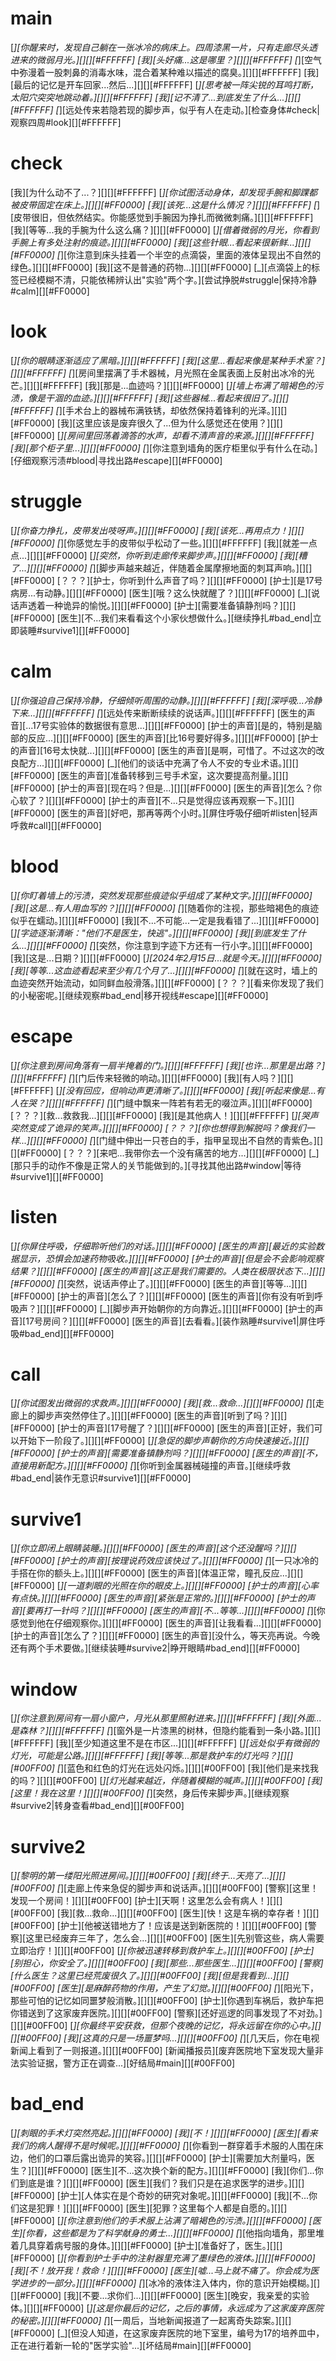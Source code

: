 # main
[_][你醒来时，发现自己躺在一张冰冷的病床上。四周漆黑一片，只有走廊尽头透进来的微弱月光。][][][#FFFFFF]
[我][头好痛...这是哪里？][][][#FFFFFF]
[_][空气中弥漫着一股刺鼻的消毒水味，混合着某种难以描述的腐臭。][][][#FFFFFF]
[我][最后的记忆是开车回家...然后...][][][#FFFFFF]
[_][思考被一阵尖锐的耳鸣打断，太阳穴突突地跳动着。][][][#FFFFFF]
[我][记不清了...到底发生了什么...][][][#FFFFFF]
[_][远处传来若隐若现的脚步声，似乎有人在走动。][检查身体#check|观察四周#look][][#FFFFFF]

# check
[我][为什么动不了...？][][][#FFFFFF]
[_][你试图活动身体，却发现手腕和脚踝都被皮带固定在床上。][][][#FF0000]
[我][该死...这是什么情况？][][][#FFFFFF]
[_][皮带很旧，但依然结实。你能感觉到手腕因为挣扎而微微刺痛。][][][#FFFFFF]
[我][等等...我的手腕为什么这么痛？][][][#FF0000]
[_][借着微弱的月光，你看到手腕上有多处注射的痕迹。][][][#FF0000]
[我][这些针眼...看起来很新鲜...][][][#FF0000]
[_][你注意到床头挂着一个半空的点滴袋，里面的液体呈现出不自然的绿色。][][][#FF0000]
[我][这不是普通的药物...][][][#FF0000]
[_][点滴袋上的标签已经模糊不清，只能依稀辨认出"实验"两个字。][尝试挣脱#struggle|保持冷静#calm][][#FF0000]

# look
[_][你的眼睛逐渐适应了黑暗。][][][#FFFFFF]
[我][这里...看起来像是某种手术室？][][][#FFFFFF]
[_][房间里摆满了手术器械，月光照在金属表面上反射出冰冷的光芒。][][][#FFFFFF]
[我][那是...血迹吗？][][][#FF0000]
[_][墙上布满了暗褐色的污渍，像是干涸的血迹。][][][#FFFFFF]
[我][这些器械...看起来很旧了。][][][#FFFFFF]
[_][手术台上的器械布满铁锈，却依然保持着锋利的光泽。][][][#FF0000]
[我][这里应该是废弃很久了...但为什么感觉还在使用？][][][#FF0000]
[_][房间里回荡着滴答的水声，却看不清声音的来源。][][][#FFFFFF]
[我][那个柜子里...][][][#FF0000]
[_][你注意到墙角的医疗柜里似乎有什么在动。][仔细观察污渍#blood|寻找出路#escape][][#FF0000]

# struggle
[_][你奋力挣扎，皮带发出吱呀声。][][][#FF0000]
[我][该死...再用点力！][][][#FF0000]
[_][你感觉左手的皮带似乎松动了一些。][][][#FFFFFF]
[我][就差一点点...][][][#FF0000]
[_][突然，你听到走廊传来脚步声。][][][#FF0000]
[我][糟了...][][][#FF0000]
[_][脚步声越来越近，伴随着金属摩擦地面的刺耳声响。][][][#FF0000]
[？？？][护士，你听到什么声音了吗？][][][#FF0000]
[护士][是17号病房...有动静。][][][#FF0000]
[医生][哦？这么快就醒了？][][][#FF0000]
[_][说话声透着一种诡异的愉悦。][][][#FF0000]
[护士][需要准备镇静剂吗？][][][#FF0000]
[医生][不...我们来看看这个小家伙想做什么。][继续挣扎#bad_end|立即装睡#survive1][][#FF0000]

# calm
[_][你强迫自己保持冷静，仔细倾听周围的动静。][][][#FFFFFF]
[我][深呼吸...冷静下来...][][][#FFFFFF]
[_][远处传来断断续续的说话声。][][][#FFFFFF]
[医生的声音][...17号实验体的数据很有意思...][][][#FF0000]
[护士的声音][是的，特别是脑部的反应...][][][#FF0000]
[医生的声音][比16号要好得多。][][][#FF0000]
[护士的声音][16号太快就...][][][#FF0000]
[医生的声音][是啊，可惜了。不过这次的改良配方...][][][#FF0000]
[_][他们的谈话中充满了令人不安的专业术语。][][][#FF0000]
[医生的声音][准备转移到三号手术室，这次要提高剂量。][][][#FF0000]
[护士的声音][现在吗？但是...][][][#FF0000]
[医生的声音][怎么？你心软了？][][][#FF0000]
[护士的声音][不...只是觉得应该再观察一下。][][][#FF0000]
[医生的声音][好吧，那再等两个小时。][屏住呼吸仔细听#listen|轻声呼救#call][][#FF0000]

# blood
[_][你盯着墙上的污渍，突然发现那些痕迹似乎组成了某种文字。][][][#FF0000]
[我][这是...有人用血写的？][][][#FF0000]
[_][随着你的注视，那些暗褐色的痕迹似乎在蠕动。][][][#FF0000]
[我][不...不可能...一定是我看错了...][][][#FF0000]
[_][字迹逐渐清晰："他们不是医生，快逃"。][][][#FF0000]
[我][到底发生了什么...][][][#FF0000]
[_][突然，你注意到字迹下方还有一行小字。][][][#FF0000]
[我][这是...日期？][][][#FF0000]
[_][2024年2月15日...就是今天。][][][#FF0000]
[我][等等...这血迹看起来至少有几个月了...][][][#FF0000]
[_][就在这时，墙上的血迹突然开始流动，如同鲜血般滑落。][][][#FF0000]
[？？？][看来你发现了我们的小秘密呢。][继续观察#bad_end|移开视线#escape][][#FF0000]

# escape
[_][你注意到房间角落有一扇半掩着的门。][][][#FFFFFF]
[我][也许...那里是出路？][][][#FFFFFF]
[_][门后传来轻微的响动。][][][#FF0000]
[我][有人吗？][][][#FFFFFF]
[_][没有回应，但响动声更清晰了。][][][#FF0000]
[我][听起来像是...有人在哭？][][][#FFFFFF]
[_][门缝中飘来一阵若有若无的啜泣声。][][][#FF0000]
[？？？][救...救救我...][][][#FF0000]
[我][是其他病人！][][][#FFFFFF]
[_][哭声突然变成了诡异的笑声。][][][#FF0000]
[？？？][你也想得到解脱吗？像我们一样...][][][#FF0000]
[_][门缝中伸出一只苍白的手，指甲呈现出不自然的青紫色。][][][#FF0000]
[？？？][来吧...我带你去一个没有痛苦的地方...][][][#FF0000]
[_][那只手的动作不像是正常人的关节能做到的。][寻找其他出路#window|等待#survive1][][#FF0000]

# listen
[_][你屏住呼吸，仔细聆听他们的对话。][][][#FF0000]
[医生的声音][最近的实验数据显示，恐惧会加速药物吸收。][][][#FF0000]
[护士的声音][但是会不会影响观察结果？][][][#FF0000]
[医生的声音][这正是我们需要的。人类在极限状态下...][][][#FF0000]
[_][突然，说话声停止了。][][][#FF0000]
[医生的声音][等等...][][][#FF0000]
[护士的声音][怎么了？][][][#FF0000]
[医生的声音][你有没有听到呼吸声？][][][#FF0000]
[_][脚步声开始朝你的方向靠近。][][][#FF0000]
[护士的声音][17号房间？][][][#FF0000]
[医生的声音][去看看。][装作熟睡#survive1|屏住呼吸#bad_end][][#FF0000]

# call
[_][你试图发出微弱的求救声。][][][#FF0000]
[我][救...救命...][][][#FF0000]
[_][走廊上的脚步声突然停住了。][][][#FF0000]
[医生的声音][听到了吗？][][][#FF0000]
[护士的声音][17号醒了？][][][#FF0000]
[医生的声音][正好，我们可以开始下一阶段了。][][][#FF0000]
[_][急促的脚步声朝你的方向快速接近。][][][#FF0000]
[护士的声音][需要准备镇静剂吗？][][][#FF0000]
[医生的声音][不，直接用新配方。][][][#FF0000]
[_][你听到金属器械碰撞的声音。][继续呼救#bad_end|装作无意识#survive1][][#FF0000]

# survive1
[_][你立即闭上眼睛装睡。][][][#FF0000]
[医生的声音][这个还没醒吗？][][][#FF0000]
[护士的声音][按理说药效应该快过了。][][][#FF0000]
[_][一只冰冷的手搭在你的额头上。][][][#FF0000]
[医生的声音][体温正常，瞳孔反应...][][][#FF0000]
[_][一道刺眼的光照在你的眼皮上。][][][#FF0000]
[护士的声音][心率有点快。][][][#FF0000]
[医生的声音][紧张是正常的。][][][#FF0000]
[护士的声音][要再打一针吗？][][][#FF0000]
[医生的声音][不...等等...][][][#FF0000]
[_][你感觉到他在仔细观察你。][][][#FF0000]
[医生的声音][让我看看...][][][#FF0000]
[护士的声音][怎么了？][][][#FF0000]
[医生的声音][没什么，等天亮再说。今晚还有两个手术要做。][继续装睡#survive2|睁开眼睛#bad_end][][#FF0000]

# window
[_][你注意到房间有一扇小窗户，月光从那里照射进来。][][][#FFFFFF]
[我][外面...是森林？][][][#FFFFFF]
[_][窗外是一片漆黑的树林，但隐约能看到一条小路。][][][#FFFFFF]
[我][至少知道这里不是在市区...][][][#FFFFFF]
[_][远处似乎有微弱的灯光，可能是公路。][][][#FFFFFF]
[我][等等...那是救护车的灯光吗？][][][#00FF00]
[_][蓝色和红色的灯光在远处闪烁。][][][#00FF00]
[我][他们是来找我的吗？][][][#00FF00]
[_][灯光越来越近，伴随着模糊的喊声。][][][#00FF00]
[我][这里！我在这里！][][][#00FF00]
[_][突然，身后传来脚步声。][继续观察#survive2|转身查看#bad_end][][#00FF00]

# survive2
[_][黎明的第一缕阳光照进房间。][][][#00FF00]
[我][终于...天亮了...][][][#00FF00]
[_][走廊上传来急促的脚步声和说话声。][][][#00FF00]
[警察][这里！发现一个房间！][][][#00FF00]
[护士][天啊！这里怎么会有病人！][][][#00FF00]
[我][救...救命...][][][#00FF00]
[医生][快！这是车祸的幸存者！][][][#00FF00]
[护士][他被送错地方了！应该是送到新医院的！][][][#00FF00]
[警察][这里已经废弃三年了，怎么会...][][][#00FF00]
[医生][先别管这些，病人需要立即治疗！][][][#00FF00]
[_][你被迅速转移到救护车上。][][][#00FF00]
[护士][别担心，你安全了。][][][#00FF00]
[我][那些...那些医生...][][][#00FF00]
[警察][什么医生？这里已经荒废很久了。][][][#00FF00]
[我][但是我看到...][][][#00FF00]
[医生][是麻醉药物的作用，产生了幻觉。][][][#00FF00]
[_][阳光下，那些可怕的记忆如同噩梦般消散。][][][#00FF00]
[护士][你遇到车祸后，救护车把你错送到了这家废弃医院。][][][#00FF00]
[警察][还好巡逻的同事发现了不对劲。][][][#00FF00]
[_][你最终平安获救，但那个夜晚的记忆，将永远留在你的心中。][][][#00FF00]
[我][这真的只是一场噩梦吗...][][][#00FF00]
[_][几天后，你在电视新闻上看到了一则报道。][][][#00FF00]
[新闻播报员][废弃医院地下室发现大量非法实验证据，警方正在调查...][好结局#main][][#00FF00]

# bad_end
[_][刺眼的手术灯突然亮起。][][][#FF0000]
[我][不！][][][#FF0000]
[医生][看来我们的病人醒得不是时候呢。][][][#FF0000]
[_][你看到一群穿着手术服的人围在床边，他们的口罩后露出诡异的笑容。][][][#FF0000]
[护士][需要加大剂量吗，医生？][][][#FF0000]
[医生][不...这次换个新的配方。][][][#FF0000]
[我][你们...你们到底是谁？][][][#FF0000]
[医生][我们？我们只是在追求医学的进步。][][][#FF0000]
[护士][人体实在是个奇妙的研究对象呢。][][][#FF0000]
[我][不...你们这是犯罪！][][][#FF0000]
[医生][犯罪？这里每个人都是自愿的。][][][#FF0000]
[_][你注意到他们的手术服上沾满了暗褐色的污渍。][][][#FF0000]
[医生][你看，这些都是为了科学献身的勇士...][][][#FF0000]
[_][他指向墙角，那里堆着几具穿着病号服的身体。][][][#FF0000]
[护士][准备好了，医生。][][][#FF0000]
[_][你看到护士手中的注射器里充满了墨绿色的液体。][][][#FF0000]
[我][不！放开我！救命！][][][#FF0000]
[医生][嘘...马上就不痛了。你会成为医学进步的一部分。][][][#FF0000]
[_][冰冷的液体注入体内，你的意识开始模糊。][][][#FF0000]
[我][不要...求你们...][][][#FF0000]
[医生][晚安，我亲爱的实验体。][][][#FF0000]
[_][这是你最后的记忆，之后的事情，永远成为了这家废弃医院的秘密。][][][#FF0000]
[_][一周后，当地新闻报道了一起离奇失踪案。][][][#FF0000]
[_][但没人知道，在这家废弃医院的地下室里，编号为17的培养皿中，正在进行着新一轮的"医学实验"...][坏结局#main][][#FF0000]
